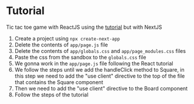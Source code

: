 # Tutorial 

Tic tac toe game with ReactJS using the [tutorial](https://react.dev/learn/tutorial-tic-tac-toe) but with NextJS


1. Create a project using `npx create-next-app`
2. Delete the contents of `app/page.js` file
3. Delete the contents of `app/globals.css` and `app/page_modules.css` files
4. Paste the css from the sandbox to the `globals.css` file
5. We gonna work in the `app/page.js` file following the React tutorial
6. We follow the steps until we add the handleClick method to Square, in this step we need to add the "use client" directive to the top of the file that contains the Square component
7. Then we need to add the "use client" directive to the Board component
8. Follow the steps of the tutorial
